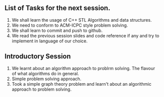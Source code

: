 ## List of Tasks for the next session.

1. We shall learn the usage of C++ STL Algorithms and data structures.
2. We need to conform to ACM-ICPC style problem solving.
3. We shall learn to commit and push to github.
4. We read the previous session slides and code reference if any and try to implement in language of our choice.




## Introductory Session

1. We learnt about an algorithm approach to problrm solving. The flavour of what algorithms do in general.
2. Simple problem solving approach. 
3. Took a simple graph theory problem and learn't about an algorithmic approach to problem solving.

